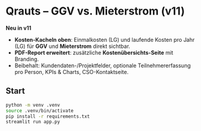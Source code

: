 # Qrauts – GGV vs. Mieterstrom (v11)

**Neu in v11**
- **Kosten-Kacheln oben**: Einmalkosten (LG) und laufende Kosten pro Jahr (LG) für **GGV** und **Mieterstrom** direkt sichtbar.
- **PDF-Report erweitert**: zusätzliche **Kostenübersichts-Seite** mit Branding.
- Beibehalt: Kundendaten-/Projektfelder, optionale Teilnehmererfassung pro Person, KPIs & Charts, CSO-Kontaktseite.

## Start
```bash
python -m venv .venv
source .venv/bin/activate
pip install -r requirements.txt
streamlit run app.py
```
